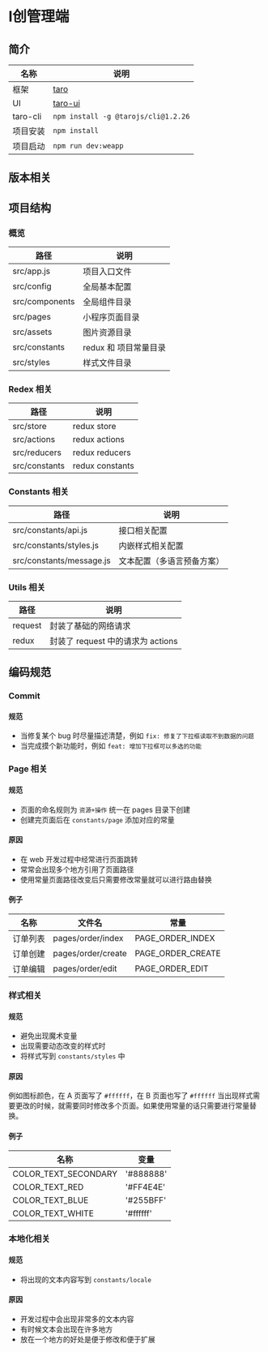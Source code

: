 # I创管理端

## 简介

| 名称 | 说明 |
| --- | --- |
| 框架 | [taro](https://taro.aotu.io/) |
| UI | [taro-ui](https://taro-ui.aotu.io/) |
| taro-cli | `npm install -g @tarojs/cli@1.2.26` |
| 项目安装 | `npm install` |
| 项目启动 | `npm run dev:weapp` |

## 版本相关



## 项目结构

### 概览

| 路径 | 说明 |
| --- | --- |
| src/app.js | 项目入口文件 |
| src/config | 全局基本配置 |
| src/components | 全局组件目录 |
| src/pages | 小程序页面目录 |
| src/assets | 图片资源目录 |
| src/constants | redux 和 项目常量目录 |
| src/styles | 样式文件目录 |

### Redex 相关

| 路径 | 说明 |
| --- | --- |
| src/store | redux store |
| src/actions | redux actions |
| src/reducers | redux reducers |
| src/constants | redux constants |

### Constants 相关

| 路径 | 说明 |
| --- | --- |
| src/constants/api.js | 接口相关配置 |
| src/constants/styles.js | 内嵌样式相关配置 |
| src/constants/message.js | 文本配置（多语言预备方案） |

### Utils 相关

| 路径 | 说明 |
| --- | --- |
| request | 封装了基础的网络请求 |
| redux | 封装了 request 中的请求为 actions |


## 编码规范

### Commit

#### 规范

* 当修复某个 bug 时尽量描述清楚，例如 `fix: 修复了下拉框读取不到数据的问题`
* 当完成摸个新功能时，例如 `feat: 增加下拉框可以多选的功能`

### Page 相关

#### 规范

* 页面的命名规则为 `资源+操作` 统一在 pages 目录下创建
* 创建完页面后在 `constants/page` 添加对应的常量

#### 原因

* 在 web 开发过程中经常进行页面跳转
* 常常会出现多个地方引用了页面路径
* 使用常量页面路径改变后只需要修改常量就可以进行路由替换

#### 例子

| 名称 | 文件名 | 常量 |
| --- | --- | --- |
| 订单列表 | pages/order/index | PAGE_ORDER_INDEX |
| 订单创建 | pages/order/create | PAGE_ORDER_CREATE |
| 订单编辑 | pages/order/edit | PAGE_ORDER_EDIT |

### 样式相关

#### 规范

* 避免出现魔术变量
* 出现需要动态改变的样式时
* 将样式写到 `constants/styles` 中

#### 原因

例如图标颜色，在 A 页面写了 `#ffffff`，在 B 页面也写了 `#ffffff` 当出现样式需要更改的时候，就需要同时修改多个页面。如果使用常量的话只需要进行常量替换。

#### 例子

| 名称 | 变量 |
| --- | --- | 
| COLOR_TEXT_SECONDARY | '#888888' |
| COLOR_TEXT_RED | '#FF4E4E' |
| COLOR_TEXT_BLUE | '#255BFF' |
| COLOR_TEXT_WHITE | '#ffffff' |

### 本地化相关

#### 规范

* 将出现的文本内容写到 `constants/locale`

#### 原因

* 开发过程中会出现非常多的文本内容
* 有时候文本会出现在许多地方
* 放在一个地方的好处是便于修改和便于扩展
